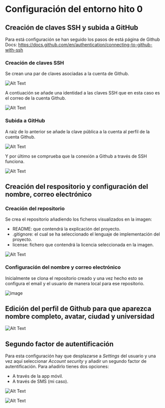 # Configuración del entorno hito 0
## Creación de claves SSH y subida a GitHub
Para está configuración se han seguido los pasos de está página de Github Docs: https://docs.github.com/en/authentication/connecting-to-github-with-ssh
### Creación de claves SSH
Se crean una par de claves asociadas a la cuenta de Github.

![Alt Text](https://github.com/carlostorralba/padelSort/blob/hito0/doc/images/sshGenerate.PNG)

A contiuación se añade una identidad a las claves SSH que en esta caso es el correo de la cuenta Github.

![Alt Text](https://github.com/carlostorralba/padelSort/blob/hito0/doc/images/sshAddSshAgent.PNG)

### Subida a GitHub

A raíz de lo anterior se añade la clave pública a la cuenta al perfil de la cuenta Github.

![Alt Text](https://github.com/carlostorralba/padelSort/blob/hito0/doc/images/addSshKeyToGithub.PNG)

Y por último se comprueba que la conexión a Github a través de SSH funciona.

![Alt Text](https://github.com/carlostorralba/padelSort/blob/hito0/doc/images/TestConnectionSsh.PNG)

## Creación del respositorio y configuración del nombre, correo electrónico
### Creación del repositorio
Se crea el repositorio añadiendo los ficheros visualizados en la imagen:
  * README: que contendrá la explicación del proyecto.
  * .gitignore: el cual se ha seleccionado el lenguaje de implementación del proyecto.
  * license: fichero que contendrá la licencia seleccionada en la imagen.


 ![Alt Text](https://github.com/carlostorralba/padelSort/blob/hito0/doc/images/CreateRepository.PNG)


### Configuración del nombre y correo electrónico
Inicialmente se clona el repositorio creado y una vez hecho esto se configura el email y el usuario de manera local para ese repositorio.

![image](https://user-images.githubusercontent.com/91627117/136361824-e009c39f-6bda-4504-ab37-b786ff9bd2c7.png)

## Edición del perfil de Github para que aparezca nombre completo, avatar, ciudad y universidad

![Alt Text](https://github.com/carlostorralba/padelSort/blob/hito0/doc/images/UpdateProfileGithub.PNG)


## Segundo factor de autentificación
Para esta configuración hay que desplazarse a *Settings* del usuario y una vez aquí seleccionar *Account security* y añadir un segundo factor de autentificación.
Para añadirlo tienes dos opciones:
 *  A través de la app móvil.
 *  A través de SMS (mi caso).

![Alt Text](https://github.com/carlostorralba/padelSort/blob/hito0/doc/images/twoFactorAuth.PNG)

![Alt Text](https://github.com/carlostorralba/padelSort/blob/hito0/doc/images/twoFactorAuthActivated.PNG)

